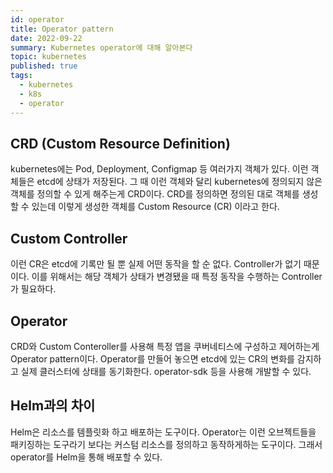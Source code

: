 ```yaml
---
id: operator
title: Operator pattern
date: 2022-09-22
summary: Kubernetes operator에 대해 알아본다
topic: kubernetes
published: true
tags:
  - kubernetes
  - k8s
  - operator
---
```

## CRD (Custom Resource Definition)
kubernetes에는 Pod, Deployment, Configmap 등 여러가지 객체가 있다. 이런 객체들은 etcd에 상태가 저장된다. 그 때 이런 객체와 달리 kubernetes에 정의되지 않은 객체를 정의할 수 있게 해주는게 CRD이다. CRD를 정의하면 정의된 대로 객체를 생성할 수 있는데 이렇게 생성한 객체를 Custom Resource (CR) 이라고 한다.

## Custom Controller
이런 CR은 etcd에 기록만 될 뿐 실제 어떤 동작을 할 순 없다. Controller가 없기 때문이다. 이를 위해서는 해당 객체가 상태가 변경됐을 때 특정 동작을 수행하는 Controller가 필요하다.

## Operator
CRD와 Custom Conteroller를 사용해 특정 앱을 쿠버네티스에 구성하고 제어하는게 Operator pattern이다. Operator를 만들어 놓으면 etcd에 있는 CR의 변화를 감지하고 실제 클러스터에 상태를 동기화한다. operator-sdk 등을 사용해 개발할 수 있다.

## Helm과의 차이
Helm은 리소스를 템플릿화 하고 배포하는 도구이다. Operator는 이런 오브젝트들을 패키징하는 도구라기 보다는 커스텀 리소스를 정의하고 동작하게하는 도구이다. 그래서 operator를 Helm을 통해 배포할 수 있다.
